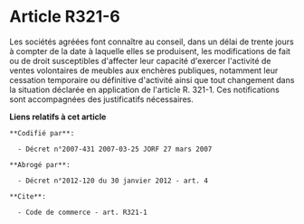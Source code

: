 # Article R321-6

Les sociétés agréées font connaître au conseil, dans un délai de trente jours à compter de la date à laquelle elles se
produisent, les modifications de fait ou de droit susceptibles d'affecter leur capacité d'exercer l'activité de ventes
volontaires de meubles aux enchères publiques, notamment leur cessation temporaire ou définitive d'activité ainsi que tout
changement dans la situation déclarée en application de l'article R. 321-1. Ces notifications sont accompagnées des
justificatifs nécessaires.

**Liens relatifs à cet article**

	**Codifié par**:

	  - Décret n°2007-431 2007-03-25 JORF 27 mars 2007

	**Abrogé par**:

	  - Décret n°2012-120 du 30 janvier 2012 - art. 4

	**Cite**:

	  - Code de commerce - art. R321-1
